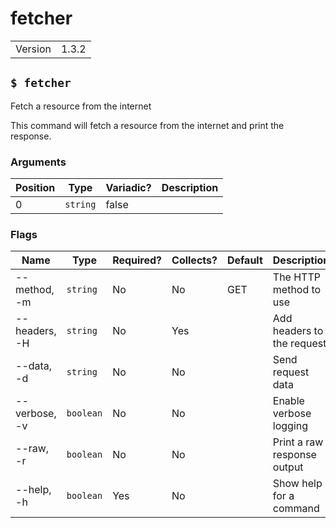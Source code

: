 # fetcher

|         |       |
| ------- | ----- |
| Version | 1.3.2 |

## `$ fetcher`

Fetch a resource from the internet

This command will fetch a resource from the internet and print the response.

### Arguments

| Position | Type     | Variadic? | Description |
| -------- | -------- | --------- | ----------- |
| 0        | `string` | false     |             |

### Flags

| Name          | Type      | Required? | Collects? | Default | Description                 |
| ------------- | --------- | --------- | --------- | ------- | --------------------------- |
| --method, -m  | `string`  | No        | No        | GET     | The HTTP method to use      |
| --headers, -H | `string`  | No        | Yes       |         | Add headers to the request  |
| --data, -d    | `string`  | No        | No        |         | Send request data           |
| --verbose, -v | `boolean` | No        | No        |         | Enable verbose logging      |
| --raw, -r     | `boolean` | No        | No        |         | Print a raw response output |
| --help, -h    | `boolean` | Yes       | No        |         | Show help for a command     |
